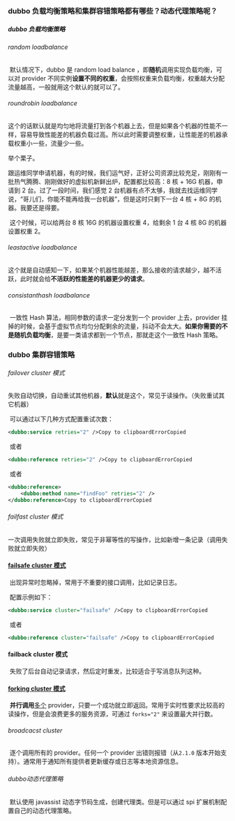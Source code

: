 ###  dubbo 负载均衡策略和集群容错策略都有哪些？动态代理策略呢？ 

##### dubbo 负载均衡策略

###### random loadbalance

​	默认情况下，dubbo 是 random load balance ，即**随机**调用实现负载均衡，可以对 provider 不同实例**设置不同的权重**，会按照权重来负载均衡，权重越大分配流量越高，一般就用这个默认的就可以了。

###### roundrobin loadbalance

​	这个的话默认就是均匀地将流量打到各个机器上去，但是如果各个机器的性能不一样，容易导致性能差的机器负载过高。所以此时需要调整权重，让性能差的机器承载权重小一些，流量少一些。

举个栗子。

​	跟运维同学申请机器，有的时候，我们运气好，正好公司资源比较充足，刚刚有一批热气腾腾、刚刚做好的虚拟机新鲜出炉，配置都比较高：8 核 + 16G 机器，申请到 2 台。过了一段时间，我们感觉 2 台机器有点不太够，我就去找运维同学说，“哥儿们，你能不能再给我一台机器”，但是这时只剩下一台 4 核 + 8G 的机器。我要还是得要。

​	这个时候，可以给两台 8 核 16G 的机器设置权重 4，给剩余 1 台 4 核 8G 的机器设置权重 2。

###### leastactive loadbalance

​	这个就是自动感知一下，如果某个机器性能越差，那么接收的请求越少，越不活跃，此时就会给**不活跃的性能差的机器更少的请求**。

###### consistanthash loadbalance

​	一致性 Hash 算法，相同参数的请求一定分发到一个 provider 上去，provider 挂掉的时候，会基于虚拟节点均匀分配剩余的流量，抖动不会太大。**如果你需要的不是随机负载均衡**，是要一类请求都到一个节点，那就走这个一致性 Hash 策略。

### dubbo 集群容错策略

###### failover cluster 模式

​	失败自动切换，自动重试其他机器，**默认**就是这个，常见于读操作。（失败重试其它机器）

​	可以通过以下几种方式配置重试次数：

```xml
<dubbo:service retries="2" />Copy to clipboardErrorCopied
```

​	或者

```xml
<dubbo:reference retries="2" />Copy to clipboardErrorCopied
```

​	或者

```xml
<dubbo:reference>
    <dubbo:method name="findFoo" retries="2" />
</dubbo:reference>Copy to clipboardErrorCopied
```

###### failfast cluster 模式

​	一次调用失败就立即失败，常见于非幂等性的写操作，比如新增一条记录（调用失败就立即失败）

#### [failsafe cluster 模式](https://doocs.github.io/advanced-java/#/./docs/distributed-system/dubbo-load-balancing?id=failsafe-cluster-模式)

​	出现异常时忽略掉，常用于不重要的接口调用，比如记录日志。

​	配置示例如下：

```xml
<dubbo:service cluster="failsafe" />Copy to clipboardErrorCopied
```

​	或者

```xml
<dubbo:reference cluster="failsafe" />Copy to clipboardErrorCopied
```

#### failback cluster 模式

​	失败了后台自动记录请求，然后定时重发，比较适合于写消息队列这种。

#### [forking cluster 模式](https://doocs.github.io/advanced-java/#/./docs/distributed-system/dubbo-load-balancing?id=forking-cluster-模式)

​	**并行调用**[多个]() provider，只要一个成功就立即返回。常用于实时性要求比较高的读操作，但是会浪费更多的服务资源，可通过 `forks="2"` 来设置最大并行数。

###### broadcacst cluster

​	逐个调用所有的 provider。任何一个 provider 出错则报错（从`2.1.0` 版本开始支持）。通常用于通知所有提供者更新缓存或日志等本地资源信息。

###### dubbo动态代理策略

​	默认使用 javassist 动态字节码生成，创建代理类。但是可以通过 spi 扩展机制配置自己的动态代理策略。